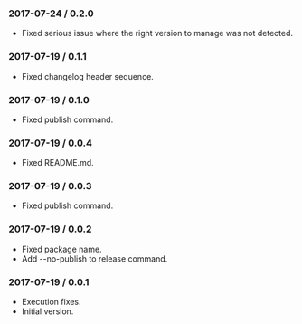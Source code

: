 ### 2017-07-24 / 0.2.0

* Fixed serious issue where the right version to manage was not detected.

### 2017-07-19 / 0.1.1

* Fixed changelog header sequence.

### 2017-07-19 / 0.1.0

* Fixed publish command.

### 2017-07-19 / 0.0.4

* Fixed README.md.

### 2017-07-19 / 0.0.3

* Fixed publish command.

### 2017-07-19 / 0.0.2

* Fixed package name.
* Add --no-publish to release command.

### 2017-07-19 / 0.0.1

* Execution fixes.
* Initial version.
